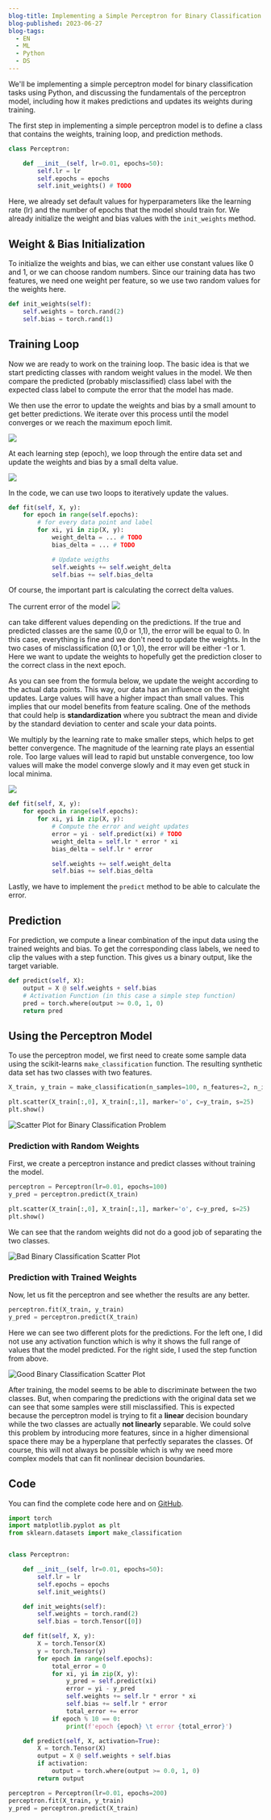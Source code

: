 ```yaml
---
blog-title: Implementing a Simple Perceptron for Binary Classification
blog-published: 2023-06-27
blog-tags:
  - EN
  - ML
  - Python
  - DS
---
```


We'll be implementing a simple perceptron model for binary classification tasks using Python, and discussing the fundamentals of the perceptron model, including how it makes predictions and updates its weights during training.

The first step in implementing a simple perceptron model is to define a class that contains the weights, training loop, and prediction methods.

```python
class Perceptron:

	def __init__(self, lr=0.01, epochs=50):
		self.lr = lr 
		self.epochs = epochs 
		self.init_weights() # TODO
```

Here, we already set default values for hyperparameters like the learning rate (lr) and the number of epochs that the model should train for. We already initialize the weight and bias values with the `init_weights` method.

## Weight & Bias Initialization

To initialize the weights and bias, we can either use constant values like 0 and 1, or we can choose random numbers.
Since our training data has two features, we need one weight per feature, so we use two random values for the weights here.

```python
def init_weights(self):
	self.weights = torch.rand(2) 
	self.bias = torch.rand(1)
```

## Training Loop 

Now we are ready to work on the training loop. The basic idea is that we start predicting classes with random weight values in the model. We then compare the predicted (probably misclassified) class label with the expected class label to compute the error that the model has made. 

We then use the error to update the weights and bias by a small amount to get better predictions. We iterate over this process until the model converges or we reach the maximum epoch limit.

![](/images/percep8.png)

At each learning step (epoch), we loop through the entire data set and update the weights and bias by a small delta value. 

![](/images/percep2.svg)

In the code, we can use two loops to iteratively update the values. 

```python
def fit(self, X, y):
	for epoch in range(self.epochs):
		# for every data point and label
		for xi, yi in zip(X, y):
			weight_delta = ... # TODO 
			bias_delta = ... # TODO 

			# Update weigths
			self.weights += self.weight_delta 
			self.bias += self.bias_delta
```

Of course, the important part is calculating the correct delta values. 

The current error of the model 
![](/images/percep3.svg)

can take different values depending on the predictions.
If the true and predicted classes are the same (0,0 or 1,1), the error will be equal to 0. In this case, everything is fine and we don't need to update the weights.
In the two cases of misclassification (0,1 or 1,0), the error will be either  -1 or 1. Here we want to update the weights to hopefully get the prediction closer to the correct class in the next epoch. 

As you can see from the formula below, we update the weight according to the actual data points. This way, our data has an influence on the weight updates. Large values will have a higher impact than small values. This implies that our model benefits from feature scaling. One of the methods that could help is **standardization** where you subtract the mean and divide by the standard deviation to center and scale your data points. 

We multiply by the learning rate to make smaller steps, which helps to get better convergence. The magnitude of the learning rate plays an essential role. Too large values will lead to rapid but unstable convergence, too low values will make the model converge slowly and it may even get stuck in local minima.

![](/images/percep4.svg)



```python
def fit(self, X, y):
	for epoch in range(self.epochs):
		for xi, yi in zip(X, y):
			# Compute the error and weight updates
			error = yi - self.predict(xi) # TODO
			weight_delta = self.lr * error * xi  
			bias_delta = self.lr * error

			self.weights += self.weight_delta 
			self.bias += self.bias_delta
```

Lastly, we have to implement the `predict` method to be able to calculate the error. 

## Prediction 

For prediction, we compute a linear combination of the input data using the trained weights and bias. To get the corresponding class labels, we need to clip the values with a step function. This gives us a binary output, like the target variable. 

```python
def predict(self, X):
	output = X @ self.weights + self.bias
	# Activation Function (in this case a simple step function)
	pred = torch.where(output >= 0.0, 1, 0) 
	return pred
```

## Using the Perceptron Model 

To use the perceptron model, we first need to create some sample data using the scikit-learns `make_classification` function. The resulting synthetic data set has two classes with two features. 

```python
X_train, y_train = make_classification(n_samples=100, n_features=2, n_informative=2, n_redundant=0, random_state=40)

plt.scatter(X_train[:,0], X_train[:,1], marker='o', c=y_train, s=25)
plt.show()
```

![Scatter Plot for Binary Classification Problem](/images/percep5.png)
### Prediction with Random Weights

First, we create a perceptron instance and predict classes without training the model. 

```python
perceptron = Perceptron(lr=0.01, epochs=100)
y_pred = perceptron.predict(X_train)

plt.scatter(X_train[:,0], X_train[:,1], marker='o', c=y_pred, s=25)
plt.show()
```

We can see that the random weights did not do a good job of separating the two classes.

![Bad Binary Classification Scatter Plot](/images/percep6.png)

### Prediction with Trained Weights
 
Now, let us fit the perceptron and see whether the results are any better.

```python
perceptron.fit(X_train, y_train)
y_pred = perceptron.predict(X_train)
```

Here we can see two different plots for the predictions. For the left one, I did not use any activation function which is why it shows the full range of values that the model predicted. For the right side, I used the step function from above.

![Good Binary Classification Scatter Plot](/images/percep7.png)

After training, the model seems to be able to discriminate between the two classes. But, when comparing the predictions with the original data set we can see that some samples were still misclassified. This is expected because the perceptron model is trying to fit a **linear** decision boundary while the two classes are actually **not linearly** separable.
We could solve this problem by introducing more features, since in a higher dimensional space there may be a hyperplane that perfectly separates the classes. Of course, this will not always be possible which is why we need more complex models that can fit nonlinear decision boundaries. 


## Code 

You can find the complete code here and on [GitHub](https://github.com/marcjulianschwarz/jupyter-notebooks).

```python 
import torch
import matplotlib.pyplot as plt
from sklearn.datasets import make_classification


class Perceptron:

    def __init__(self, lr=0.01, epochs=50):
        self.lr = lr
        self.epochs = epochs
        self.init_weights()

    def init_weights(self):
        self.weights = torch.rand(2)
        self.bias = torch.Tensor([0])

    def fit(self, X, y):
        X = torch.Tensor(X)
        y = torch.Tensor(y)
        for epoch in range(self.epochs):
            total_error = 0
            for xi, yi in zip(X, y):
                y_pred = self.predict(xi)
                error = yi - y_pred
                self.weights += self.lr * error * xi
                self.bias += self.lr * error
                total_error += error
            if epoch % 10 == 0:
                print(f'epoch {epoch} \t error {total_error}')

    def predict(self, X, activation=True):
        X = torch.Tensor(X)
        output = X @ self.weights + self.bias
        if activation:
            output = torch.where(output >= 0.0, 1, 0)
        return output

perceptron = Perceptron(lr=0.01, epochs=200)
perceptron.fit(X_train, y_train)
y_pred = perceptron.predict(X_train)
```
